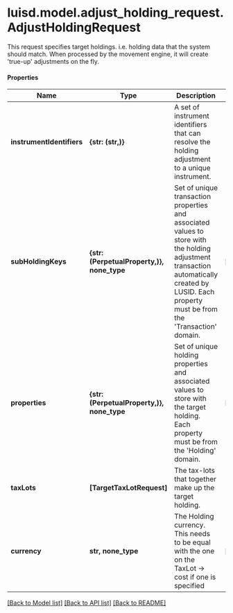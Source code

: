 # luisd.model.adjust_holding_request.AdjustHoldingRequest

This request specifies target holdings. i.e. holding data that the  system should match. When processed by the movement  engine, it will create 'true-up' adjustments on the fly.

#### Properties
Name | Type | Description | Notes
------------ | ------------- | ------------- | -------------
**instrumentIdentifiers** | **{str: (str,)}** | A set of instrument identifiers that can resolve the holding adjustment to a unique instrument. | 
**subHoldingKeys** | **{str: (PerpetualProperty,)}, none_type** | Set of unique transaction properties and associated values to store with the holding adjustment transaction automatically created by LUSID. Each property must be from the &#x27;Transaction&#x27; domain. | [optional] 
**properties** | **{str: (PerpetualProperty,)}, none_type** | Set of unique holding properties and associated values to store with the target holding. Each property must be from the &#x27;Holding&#x27; domain. | [optional] 
**taxLots** | **[TargetTaxLotRequest]** | The tax-lots that together make up the target holding. | 
**currency** | **str, none_type** | The Holding currency. This needs to be equal with the one on the TaxLot -&gt; cost if one is specified | [optional] 

[[Back to Model list]](../../README.md#documentation-for-models) [[Back to API list]](../../README.md#documentation-for-api-endpoints) [[Back to README]](../../README.md)

